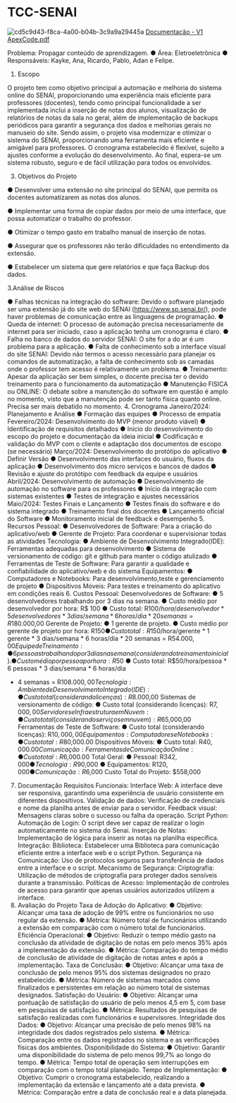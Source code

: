 # TCC-SENAI
![cd5c9d43-f8ca-4a00-b04b-3c9a9a29445a](https://github.com/adancard/TCC-SENAI/assets/140460362/02de6a5a-0ef8-4abb-83cf-fad55b96aa82)
[Documentação - V1 ApexCode.pdf](https://github.com/adancard/TCC-SENAI/files/14166409/Documentacao.-.V1.ApexCode.pdf)

Problema: Propagar conteúdo de
aprendizagem.
● Área: Eletroeletrônica
● Responsáveis: Kayke, Ana, Ricardo, Pablo, Adan e Felipe.
1. Escopo
   
O projeto tem como objetivo principal a automação e melhoria do sistema online do SENAI,
proporcionando uma experiência mais eficiente para professores (docentes), tendo como
principal funcionalidade a ser implementada inclui a inserção de notas dos alunos, visualização
de relatórios de notas da sala no geral, além de implementação de backups periódicos para
garantir a segurança dos dados e melhorias gerais no manuseio do site. Sendo assim, o projeto
visa modernizar e otimizar o sistema do SENAI, proporcionando uma ferramenta mais eficiente
e amigável para professores. O cronograma estabelecido é flexível, sujeito a ajustes conforme a
evolução do desenvolvimento. Ao final, espera-se um sistema robusto, seguro e de fácil
utilização para todos os envolvidos.

3. Objetivos do Projeto

● Desenvolver uma extensão no site principal do SENAI, que permita os docentes
automatizarem as notas dos alunos.

● Implementar uma forma de copiar dados por meio de uma interface, que possa
automatizar o trabalho do professor.

● Otimizar o tempo gasto em trabalho manual de inserção de notas.

● Assegurar que os professores não terão dificuldades no entendimento da
extensão.

● Estabelecer um sistema que gere relatórios e que faça Backup dos dados.

3.Análise de Riscos

● Falhas técnicas na integração do software: Devido o software planejado ser uma
extensão já do site web do SENAI (https://www.sp.senai.br/), pode haver
problemas de comunicação entre as linguagens de programação.
● Queda de internet: O processo de automação precisa necessariamente de internet
para ser iniciado, caso a aplicação tenha um cronograma é claro.
● Falha no banco de dados do servidor SENAI: O site for a do ar é um problema para
a aplicação.
● Falta de conhecimento sob a interface visual do site SENAI: Devido não termos o
acesso necessário para planejar os comandos de automatização, a falta de
conhecimento sob as camadas onde o professor tem acesso é relativamente um
problema.
● Treinamento: Apesar da aplicação ser bem simples, o docente precisa ter o devido
treinamento para o funcionamento da automatização
● Manutenção FISICA ou ONLINE: O debate sobre a manutenção do software em
questão é amplo no momento, visto que a manutenção pode ser tanto fisica quanto
online. Precisa ser mais debatido no momento.
4. Cronograma
Janeiro/2024: Planejamento e Análise
● Formação das equipes
● Processo de empatia
Fevereiro/2024: Desenvolvimento do MVP (menor produto viável)
● Identificação de requisitos detalhados
● Início do desenvolvimento do escopo do projeto e documentação da ideia
inicial
● Codificação e validação do MVP com o cliente e adaptação dos
documentos de escopo (se necessário)
Março/2024: Desenvolvimento do protótipo do aplicativo
● Definir Versão
● Desenvolvimento das interfaces do usuário, fluxos da aplicação
● Desenvolvimento dos micro serviços e bancos de dados
● Revisão e ajuste do protótipo com feedback da equipe e usuários
Abril/2024: Desenvolvimento de automação
● Desenvolvimento de automação no software para os professores
● Início da integração com sistemas existentes
● Testes de integração e ajustes necessários
Maio/2024: Testes Finais e Lançamento
● Testes finais do software e do sistema integrado
● Treinamento final dos docentes
● Lançamento oficial do Software
● Monitoramento inicial de feedback e desempenho
5. Recursos
Pessoal:
● Desenvolvedores de Software:
Para a criação do aplicativo/web
● Gerente de Projeto:
Para coordenar e supervisionar todas as atividades
Tecnologia:
● Ambiente de Desenvolvimento Integrado(IDE):
Ferramentas adequadas para desenvolvimento
● Sistema de versionamento de código:
git e github para manter o código atulizado
● Ferramentas de Teste de Software:
Para garantir a qualidade e confiabilidade do aplicativo/web e do sistema
Equipamentos:
● Computadores e Notebooks:
Para desenvolvimento,teste e gerenciamento de projeto
● Dispositivos Móveis:
Para testes e treinamento do aplicativo em condições reais
6. Custos
Pessoal:
Desenvolvedores de Software:
● 5 desenvolvedores trabalhando por 3 dias na semana.
● Custo médio por desenvolvedor por hora: R$ 100
● Custo total: R$100/hora/desenvolvedor * 5 desenvolvedores * 3
dias/semana * 6 horas/dia * 20 semanas = R$180.000,00
Gerente de Projeto:
● 1 gerente de projeto.
● Custo médio por gerente de projeto por hora: R$150
● Custo total: R$150/hora/gerente * 1 gerente * 3 dias/semana * 6
horas/dia * 20 semanas = R$54.000,00
Equipe de Treinamento:
● 6 pessoas trabalhando por 3 dias na semana (considerando treinamento
inicial).
● Custo médio por pessoa por hora: R$50
● Custo total: R$50/hora/pessoa * 6 pessoas * 3 dias/semana * 6 horas/dia
* 4 semanas = R$108.000,00
Tecnologia:
Ambiente de Desenvolvimento Integrado (IDE):
● Custo total (considerando licenças): R$8.000,00
Sistemas de versionamento de código:
● Custo total (considerando licenças): R$7,000,00
Servidores e Infraestrutura em Nuvem:
● Custo total (considerando serviços em nuvem): R$65,000,00
Ferramentas de Teste de Software:
● Custo total (considerando licenças): R$10,000,00
Equipamentos:
Computadores e Notebooks:
● Custo total: R$80,000.00
Dispositivos Móveis:
● Custo total: R$40,000.00
Comunicação:
Ferramentas de Comunicação Online:
● Custo total: R$6,000.00
Total Geral:
● Pessoal: R$342,000
● Tecnologia: R$90,000
● Equipamentos: R$120,000
● Comunicação: R$6,000
Custo Total do Projeto: $558,000
7. Documentação
Requisitos Funcionais:
Interface Web:
A interface deve ser responsiva, garantindo uma experiência de usuário consistente em
diferentes dispositivos.
Validação de dados: Verificação de credenciais e nome da planilha antes de enviar para o
servidor.
Feedback visual: Mensagens claras sobre o sucesso ou falha da operação.
Script Python:
Automação de Login: O script deve ser capaz de realizar o login automaticamente no sistema
do Senai.
Inserção de Notas: Implementação de lógica para inserir as notas na planilha específica.
Integração:
Biblioteca: Estabelecer uma Biblioteca para comunicação eficiente entre a interface web e o
script Python.
Segurança na Comunicação: Uso de protocolos seguros para transferência de dados entre a
interface e o script.
Mecanismo de Segurança:
Criptografia: Utilização de métodos de criptografia para proteger dados sensíveis durante a
transmissão.
Políticas de Acesso: Implementação de controles de acesso para garantir que apenas usuários
autorizados utilizem a interface.
8. Avaliação do Projeto
Taxa de Adoção do Aplicativo:
● Objetivo: Alcançar uma taxa de adoção de 99% entre os funcionários no
uso regular da extensão.
● Métrica: Número total de funcionários utilizando a extensão em
comparação com o número total de funcionários.
Eficiência Operacional:
● Objetivo: Reduzir o tempo médio gasto na conclusão da atividade de
digitação de notas em pelo menos 35% após a implementação da
extensão.
● Métrica: Comparação do tempo médio de conclusão de atividade de
digitação de notas antes e após a implementação.
Taxa de Conclusão:
● Objetivo: Alcançar uma taxa de conclusão de pelo menos 95% dos
sistemas designados no prazo estabelecido.
● Métrica: Número de sistemas marcados como finalizados e persistentes
em relação ao número total de sistemas designados.
Satisfação do Usuário:
● Objetivo: Alcançar uma pontuação de satisfação do usuário de pelo
menos 4,5 em 5, com base em pesquisas de satisfação.
● Métrica: Resultados de pesquisas de satisfação realizadas com
funcionários e supervisores.
Integridade dos Dados:
● Objetivo: Alcançar uma precisão de pelo menos 98% na integridade dos
dados registrados pelo sistema.
● Métrica: Comparação entre os dados registrados no sistema e as
verificações físicas dos ambientes.
Disponibilidade do Sistema:
● Objetivo: Garantir uma disponibilidade do sistema de pelo menos 99,7%
ao longo do tempo.
● Métrica: Tempo total de operação sem interrupções em comparação com
o tempo total planejado.
Tempo de Implementação:
● Objetivo: Cumprir o cronograma estabelecido, realizando a
implementação da extensão e lançamento até a data prevista.
● Métrica: Comparação entre a data de conclusão real e a data planejada.
